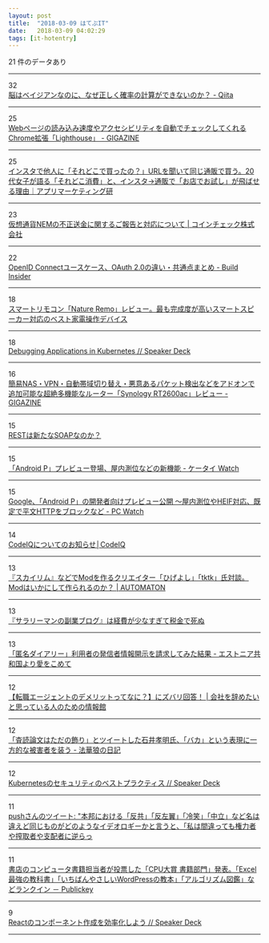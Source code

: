 ```yaml
---
layout: post
title:  "2018-03-09 はてぶIT"
date:   2018-03-09 04:02:29
tags: [it-hotentry]
---
```

21 件のデータあり

<hr><div class="row">
<div class="col-1"><span class="badge badge-pill badge-success h2">32</span></div>
<div class="col-11"><a href='https://qiita.com/katsu1110/items/0d204742c3d619a43a4f' target='_blank'>脳はベイジアンなのに、なぜ正しく確率の計算ができないのか？ - Qiita</a></div>
</div>
<hr>
<div class="row">
<div class="col-1"><span class="badge badge-pill badge-success h2">25</span></div>
<div class="col-11"><a href='https://gigazine.net/news/20180308-lighthouse/' target='_blank'>Webページの読み込み速度やアクセシビリティを自動でチェックしてくれるChrome拡張「Lighthouse」 - GIGAZINE</a></div>
</div>
<hr>
<div class="row">
<div class="col-1"><span class="badge badge-pill badge-success h2">25</span></div>
<div class="col-11"><a href='https://note.mu/marketing/n/n77cdb8288112' target='_blank'>インスタで他人に「それどこで買ったの？」URLを聞いて同じ通販で買う。20代女子が語る「それどこ消費」と、インスタ→通販で「お店でお試し」が飛ばせる理由｜アプリマーケティング研</a></div>
</div>
<hr>
<div class="row">
<div class="col-1"><span class="badge badge-pill badge-success h2">23</span></div>
<div class="col-11"><a href='http://corporate.coincheck.com/2018/03/08/46.html' target='_blank'>仮想通貨NEMの不正送金に関するご報告と対応について | コインチェック株式会社</a></div>
</div>
<hr>
<div class="row">
<div class="col-1"><span class="badge badge-pill badge-success h2">22</span></div>
<div class="col-11"><a href='https://www.buildinsider.net/enterprise/openid/connect' target='_blank'>OpenID Connectユースケース、OAuth 2.0の違い・共通点まとめ - Build Insider</a></div>
</div>
<hr>
<div class="row">
<div class="col-1"><span class="badge badge-pill badge-success h2">18</span></div>
<div class="col-11"><a href='https://blog.triedge-lab.com/2018/03/06/post-3123/' target='_blank'>スマートリモコン「Nature Remo」レビュー。最も完成度が高いスマートスピーカー対応のベスト家電操作デバイス</a></div>
</div>
<hr>
<div class="row">
<div class="col-1"><span class="badge badge-pill badge-success h2">18</span></div>
<div class="col-11"><a href='https://speakerdeck.com/tksm/debugging-applications-in-kubernetes' target='_blank'>Debugging Applications in Kubernetes // Speaker Deck</a></div>
</div>
<hr>
<div class="row">
<div class="col-1"><span class="badge badge-pill badge-success h2">16</span></div>
<div class="col-11"><a href='https://gigazine.net/news/20180308-synology-rt2600ac-review/' target='_blank'>簡易NAS・VPN・自動帯域切り替え・悪意あるパケット検出などをアドオンで追加可能な超絶多機能なルーター「Synology RT2600ac」レビュー - GIGAZINE</a></div>
</div>
<hr>
<div class="row">
<div class="col-1"><span class="badge badge-pill badge-success h2">15</span></div>
<div class="col-11"><a href='https://www.infoq.com/jp/news/2018/03/rest-and-soap' target='_blank'>RESTは新たなSOAPなのか？</a></div>
</div>
<hr>
<div class="row">
<div class="col-1"><span class="badge badge-pill badge-success h2">15</span></div>
<div class="col-11"><a href='https://k-tai.watch.impress.co.jp/docs/news/1110492.html' target='_blank'>「Android P」プレビュー登場、屋内測位などの新機能 - ケータイ Watch</a></div>
</div>
<hr>
<div class="row">
<div class="col-1"><span class="badge badge-pill badge-success h2">15</span></div>
<div class="col-11"><a href='https://pc.watch.impress.co.jp/docs/news/1110561.html' target='_blank'>Google、「Android P」の開発者向けプレビュー公開 ～屋内測位やHEIF対応、既定で平文HTTPをブロックなど - PC Watch</a></div>
</div>
<hr>
<div class="row">
<div class="col-1"><span class="badge badge-pill badge-success h2">14</span></div>
<div class="col-11"><a href='https://codeiq.jp/news/3569' target='_blank'>CodeIQについてのお知らせ│CodeIQ</a></div>
</div>
<hr>
<div class="row">
<div class="col-1"><span class="badge badge-pill badge-success h2">13</span></div>
<div class="col-11"><a href='http://jp.automaton.am/articles/interviewsjp/20180309-64143/' target='_blank'>『スカイリム』などでModを作るクリエイター「ひげよし」「tktk」氏対談。Modはいかにして作られるのか？ | AUTOMATON</a></div>
</div>
<hr>
<div class="row">
<div class="col-1"><span class="badge badge-pill badge-success h2">13</span></div>
<div class="col-11"><a href='https://30sman.com/blog-expense.html' target='_blank'>『サラリーマンの副業ブログ』は経費が少なすぎて税金で死ぬ</a></div>
</div>
<hr>
<div class="row">
<div class="col-1"><span class="badge badge-pill badge-success h2">13</span></div>
<div class="col-11"><a href='http://www.from-estonia-with-love.net/entry/anond' target='_blank'>「匿名ダイアリー」利用者の発信者情報開示を請求してみた結果 - エストニア共和国より愛をこめて</a></div>
</div>
<hr>
<div class="row">
<div class="col-1"><span class="badge badge-pill badge-success h2">12</span></div>
<div class="col-11"><a href='https://tyuukounen.com/change-jobs-9-2606' target='_blank'>【転職エージェントのデメリットってなに？】にズバリ回答！ | 会社を辞めたいと思っている人のための情報館</a></div>
</div>
<hr>
<div class="row">
<div class="col-1"><span class="badge badge-pill badge-success h2">12</span></div>
<div class="col-11"><a href='http://d.hatena.ne.jp/hokke-ookami/20180308/1520519864' target='_blank'>「査読論文はただの飾り」とツイートした石井孝明氏、「バカ」という表現に一方的な被害者を装う - 法華狼の日記</a></div>
</div>
<hr>
<div class="row">
<div class="col-1"><span class="badge badge-pill badge-success h2">12</span></div>
<div class="col-11"><a href='https://speakerdeck.com/ianlewis/kubernetesfalsesekiyuriteifalsebesutopurakuteisu' target='_blank'>Kubernetesのセキュリティのベストプラクティス // Speaker Deck</a></div>
</div>
<hr>
<div class="row">
<div class="col-1"><span class="badge badge-pill badge-success h2">11</span></div>
<div class="col-11"><a href='http://twitter.com/pushbgbg/status/971546607442210816' target='_blank'>pushさんのツイート: "本邦における「反共」「反左翼」「冷笑」「中立」など名は違えど同じものがどのようなイデオロギーかと言うと、「私は間違っても権力者や搾取者や支配者に逆らっ</a></div>
</div>
<hr>
<div class="row">
<div class="col-1"><span class="badge badge-pill badge-success h2">11</span></div>
<div class="col-11"><a href='http://www.publickey1.jp/blog/18/cpu_excel_wordpress.html' target='_blank'>書店のコンピュータ書籍担当者が投票した「CPU大賞 書籍部門」発表。「Excel 最強の教科書」「いちばんやさしいWordPressの教本」「アルゴリズム図鑑」などランクイン － Publickey</a></div>
</div>
<hr>
<div class="row">
<div class="col-1"><span class="badge badge-pill badge-success h2">9</span></div>
<div class="col-11"><a href='https://speakerdeck.com/mukai21/reactfalsekonponentozuo-cheng-woxiao-lu-hua-siyou' target='_blank'>Reactのコンポーネント作成を効率化しよう // Speaker Deck</a></div>
</div>
<hr>
